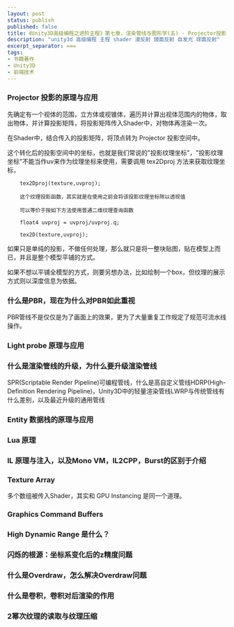 ```yaml
---
layout: post
status: publish
published: false
title: 《Unity3D高级编程之进阶主程》第七章，渲染管线与图形学(五) - Projector投影原理以及PBR原理
description: "unity3d 高级编程 主程 shader 漫反射 镜面反射 自发光 球面反射"
excerpt_separator: ===
tags:
- 书籍著作
- Unity3D
- 前端技术
---
```


### Projector 投影的原理与应用

先确定有一个视体的范围，立方体或视锥体，遍历并计算出视体范围内的物体，取出物体，并计算投影矩阵，将投影矩阵传入Shader中，对物体再渲染一次。

在Shader中，结合传入的投影矩阵，将顶点转为 Projector 投影空间中。

这个转化后的投影空间中的坐标，也就是我们常说的"投影纹理坐标"，"投影纹理坐标"不能当作uv来作为纹理坐标来使用，需要调用 tex2Dproj 方法来获取纹理坐标，

		tex2Dproj(texture,uvproj);

		这个纹理投影函数，其实就是在使用之前会将该投影纹理坐标除以透视值

		可以等价于按如下方法使用普通二维纹理查询函数

    	float4 uvproj = uvproj/uvproj.q;

    	tex2D(texture,uvproj);

如果只是单纯的投影，不做任何处理，那么就只是将一整块贴图，贴在模型上而已，并且是整个模型平铺的方式。



如果不想以平铺全模型的方式，则要另想办法，比如绘制一个box，但纹理的展示方式则以深度信息为依据。

### 什么是PBR，现在为什么对PBR如此重视

PBR管线不是仅仅是为了画面上的效果，更为了大量重复工作规定了规范可流水线操作。

### Light probe 原理与应用


### 什么是渲染管线的升级，为什么要升级渲染管线

SPR(Scriptable Render Pipeline)可编程管线，什么是高自定义管线HDRP(High-Definition Rendering Pipeline)，Unity3D中的轻量渲染管线LWRP与传统管线有什么差别，以及最近升级的通用管线

### Entity 数据栈的原理与应用

### Lua 原理

### IL 原理与注入，以及Mono VM，IL2CPP，Burst的区别于介绍



### Texture Array

多个数组被传入Shader，其实和 GPU Instancing 是同一个道理。

### Graphics Command Buffers

### High Dynamic Range 是什么？

### 闪烁的根源：坐标系变化后的z精度问题

### 什么是Overdraw，怎么解决Overdraw问题

### 什么是卷积，卷积对后渲染的作用

### 2幂次纹理的读取与纹理压缩

<!-- ### 为什么要用CG来写Shader而不是其他的 -->
